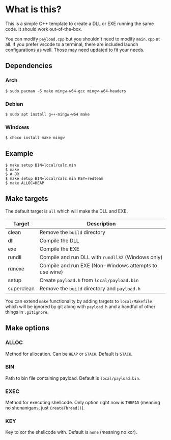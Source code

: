 # What is this?

This is a simple C++ template to create a DLL or EXE running the same
code. It should work out-of-the-box.

You can modify `payload.cpp` but you shouldn't need to modify
`main.cpp` at all. If you prefer vscode to a terminal, there are
included launch configurations as well. Those may need updated to fit
your needs.

## Dependencies

### Arch

```
$ sudo pacman -S make mingw-w64-gcc mingw-w64-headers
```

### Debian

```
$ sudo apt install g++-mingw-w64 make
```

### Windows

```
$ choco install make mingw
```

## Example

```
$ make setup BIN=local/calc.min
$ make
$ # OR
$ make setup BIN=local/calc.min KEY=redteam
$ make ALLOC=HEAP
```

## Make targets

The default target is `all` which will make the DLL and EXE.

Target     | Description
---        | ---
clean      | Remove the `build` directory
dll        | Compile the DLL
exe        | Compile the EXE
rundll     | Compile and run DLL with `rundll32` (Windows only)
runexe     | Compile and run EXE (Non-Windows attempts to use wine)
setup      | Create `payload.h` from `local/payload.bin`
superclean | Remove the `build` directory and `payload.h`

You can extend `make` functionality by adding targets to
`local/Makefile` which will be ignored by git along with `payload.h`
and a handful of other things in `.gitignore`.

## Make options

### ALLOC

Method for allocation. Can be `HEAP` or `STACK`. Default is `STACK`.

### BIN

Path to bin file containing payload. Default is `local/payload.bin`.

### EXEC

Method for executing shellcode. Only option right now is `THREAD`
(meaning no shenanigans, just `CreateThread()`).

### KEY

Key to xor the shellcode with. Default is `none` (meaning no xor).
